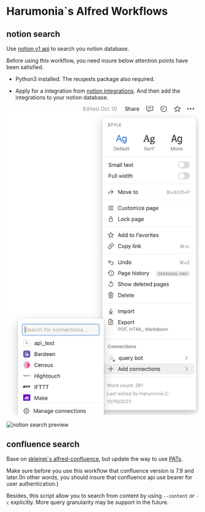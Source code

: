 
# Harumonia`s Alfred Workflows

## notion search

Use [notion v1 api](https://developers.notion.com/reference/post-search) to search you notion database.  

Before using this workflow, you need insure below attention points have been satisfied.  

- Python3 installed. The reuqests package also required.

- Apply for a integration from [notion integrations](https://www.notion.so/my-integrations). And then add the integrations to your notion database.

![notion config](https://raw.githubusercontent.com/zxjlm/my-static-files/main/img/notion%20config.png)

![notion search preview](https://s2.loli.net/2022/11/03/wjLVGtizWkxZdJK.png)

## confluence search

Base on [skleinei`s alfred-confluence](https://github.com/skleinei/alfred-confluence), but update the way to use [PATs](https://confluence.atlassian.com/enterprise/using-personal-access-tokens-1026032365.html#UsingPersonalAccessTokens-CreatingPATsintheapplication).

Make sure before you use this workflow that confluence version is 7.9 and later.(In other words, you should insure that confluence api use bearer for user authentication.)

Besides, this script allow you to search from content by using `--content` or `-c` explicitly. More query granularity may be support in the future.
